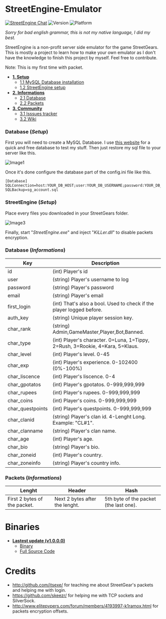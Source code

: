 # StreetEngine-Emulator
[![StreetEngine Chat](https://img.shields.io/badge/StreetEngine-JOIN%20CHAT%20%E2%86%92-brightgreen.svg?style=flat-square)](https://gitter.im/greatmaes/StreetEngine-Emulator?utm_source=badge&utm_medium=badge&utm_campaign=pr-badge&utm_content=body_badge) ![Version](https://img.shields.io/badge/Version-1.0.0.0-brightgreen.svg?style=flat-square) ![Platform](https://img.shields.io/badge/Platform-windows%208%20%7C%20windows%2010-brightgreen.svg?style=flat-square)

*Sorry for bad english grammar, this is not my native language, I did my best.*

StreetEngine is a non-profit server side emulator for the game StreetGears. This is mostly a project to learn how to make your own emulator as I don't have the knowledge to finish this project by myself. Feel free to contribute.

Note: This is my first time with packet.

- [**1. Setup**](#database-setup)
  - [1.1 MySQL Database installation](#database-setup)
  - [1.2 StreetEngine setup](#streetengine-setup)
- [**2. Informations**](#database-informations)
  - [2.1 Database](#database-informations)
  - [2.2 Packets](#packets-informations)
- [**3. Community**](https://github.com/greatmaes/StreetEngine-Emulator/wiki)
  - [3.1 Isssues tracker](https://github.com/greatmaes/StreetEngine-Emulator/issues)
  - [3.2 Wiki](https://github.com/greatmaes/StreetEngine-Emulator/wiki)

### Database (*Setup*)

First you will need to create a MySQL Database. I use [this website](http://www.freemysqlhosting.net/) for a quick and free database to test my stuff. Then just restore my sql file to your server like this.

![Image1](https://raw.githubusercontent.com/greatmaes/StreetEngine-Emulator/master/EngineAssets/Screenshots/Screenshot-2.jpg)

Once it's done configure the database part of the config.ini file like this.

```
[Database]
SQLConnection=host:YOUR_DB_HOST;user:YOUR_DB_USERNAME;password:YOUR_DB_PASSWORD;database:YOUR_DB_NAME;
SQLBackup=sg_account.sql
```

### StreetEngine (*Setup*)

Place every files you downloaded in your StreetGears folder.

![Image3](https://raw.githubusercontent.com/greatmaes/StreetEngine-Emulator/master/EngineAssets/Screenshots/Screenshot-4.jpg)

Finally, start "*StreetEngine.exe*" and inject "*KiLLer.dll*" to disable packets encryption.

### Database (*Informations*)
Key | Description
--- | -----------
id    | (int) Player's id
user   | (string) Player's username to log
password    | (string) Player's password
email   | (string) Player's email
first_login   | (int) That's also a bool. Used to check if the player logged before.
auth_key    | (string) Unique player session key.
char_rank   | (string) Admin,GameMaster,Player,Bot,Banned.
char_type   | (int) Player's character. 0=Luna, 1=Tippy, 2=Rush, 3=Rookie, 4=Kara, 5=Klaus.
char_level  | (int) Player's level. 0-45
char_exp    | (int) Player's experience. 0-102400 (0%-100%)
char_liscence   | (int) Player's liscence. 0-4
char_gpotatos   | (int) Player's gpotatos. 0-999,999,999
char_rupees   | (int) Player's rupees. 0-999,999,999
char_coins   | (int) Player's coins. 0-999,999,999
char_questpoints   | (int) Player's questpoints. 0-999,999,999
char_clanid   | (string) Player's clan id. 4-Lenght Long. Example: "CL#1". 
char_clanname   | (string) Player's clan name.
char_age    | (int) Player's age.
char_bio    | (string) Player's bio.
char_zoneid   | (int) Player's country.
char_zoneinfo   | (string) Player's country info.

### Packets (*Informations*)
Lenght | Header | Hash
------ | ------ | ----
First 2 bytes of the packet. | Next 2 bytes after the lenght. | 5th byte of the packet (the last one).

# Binaries
- [**Lastest update (v1.0.0.0)**](https://github.com/greatmaes/StreetEngine-Emulator/releases/tag/1.0.0.0)
  - [Binary](https://github.com/greatmaes/StreetEngine-Emulator/releases/download/1.0.0.0/StreetEngine-Emulator-Binary.rar)
  - [Full Source Code](https://github.com/greatmaes/StreetEngine-Emulator/releases/download/1.0.0.0/StreetEngine-Emulator-Full-Source.rar)

# Credits
- http://github.com/itsexe/ for teaching me about StreetGear's packets and helping me with login.
- https://github.com/skeezr/ for helping me with TCP sockets and SilverSock.
- http://www.elitepvpers.com/forum/members/4193997-k1ramox.html for packets encryption offsets. 
